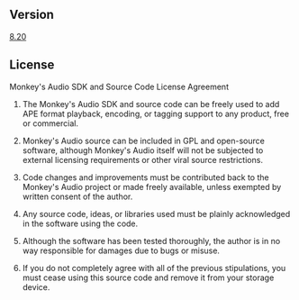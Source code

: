## Version

[8.20](https://monkeysaudio.com/developers.html)

## License

Monkey's Audio SDK and Source Code License Agreement

1. The Monkey's Audio SDK and source code can be freely used to add APE format playback, encoding, or tagging support to any product, free or commercial.

2. Monkey's Audio source can be included in GPL and open-source software, although Monkey's Audio itself will not be subjected to external licensing requirements or other viral source restrictions.

3. Code changes and improvements must be contributed back to the Monkey's Audio project or made freely available, unless exempted by written consent of the author.

4. Any source code, ideas, or libraries used must be plainly acknowledged in the software using the code.

5. Although the software has been tested thoroughly, the author is in no way responsible for damages due to bugs or misuse.

6. If you do not completely agree with all of the previous stipulations, you must cease using this source code and remove it from your storage device.
